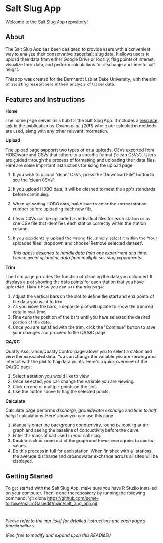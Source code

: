   # Salt Slug App
  Welcome to the Salt Slug App repository!

  ## About
The Salt Slug App has been designed to provide users with a convenient way to analyze their conservative tracer/salt slug data. It allows users to upload their data from either Google Drive or locally, flag points of interest, visualize their data, and perform calculations for discharge and time to half height.

This app was created for the Bernhardt Lab at Duke University, with the aim of assisting researchers in their analysis of tracer data.

  ## Features and Instructions
**Home**

The home page serves as a hub for the Salt Slug App. It includes a [resource link](http://dx.doi.org/10.1029/2011WR010942) to the publication by *Covino et al. (2011)* where our calculation methods are used, along with any other relevant information.
  
**Upload**

The upload page supports two types of data uploads, CSVs exported from HOBOware and CSVs that adhere to a specific format ('clean CSVs'). Users are guided through the process of formatting and uploading their data files. Here are some important instructions for using the upload page:

1. If you wish to upload 'clean' CSVs, press the "Download File" button to see the 'clean CSVs'.
2. If you upload HOBO data, it will be cleaned to meet the app's standards before continuing.
3. When uploading HOBO data, make sure to enter the correct station number before uploading each new file.
4. Clean CSVs can be uploaded as individual files for each station or as one CSV file that identifies each station correctly within the station column.
5. If you accidentally upload the wrong file, simply select it within the 'Your uploaded files' dropdown and choose 'Remove selected dataset'.

   *This app is designed to handle data from one experiment at a time. Please avoid uploading data from multiple salt slug experiments.*

**Trim**

The Trim page provides the function of cleaning the data you uploaded. It displays a plot showing the data points for each station that you have uploaded. Here's how you can use the trim page:

1. Adjust the vertical bars on the plot to define the start and end points of the data you want to trim.
2. As you move the bars, a separate plot will update to show the trimmed data in real-time.
3. Fine-tune the position of the bars until you have selected the desired portion of the data.
4. Once you are satisfied with the trim, click the "Continue" button to save your changes and proceed to the QA/QC page.

**QA/QC**

Quality Assurance/Quality Control page allows you to select a station and view the associated data. You can change the variable you are viewing and interact with the plot to flag data points. Here's a quick overview of the QA/QC page:

1. Select a station you would like to view.
2. Once selected, you can change the variable you are viewing.
3. Click on one or multiple points on the plot.
4. Use the button above to flag the selected points.

**Calculate**

Calculate page performs *discharge*, *groundwater excharge*  and *time to half height* calculations. Here's how you can use this page:

1. Manually enter the background conductivity, found by looking at the graph and seeing the baseline of conductivity before the curve.
2. Enter the mass of salt used in your salt slug.
3. Double click to zoom out of the graph and hover over a point to see its values.
4. Do this process in full for each station. When finished with all stations, the average discharge and groundwater exchange across all sites will be displayed.

## Getting Started
To get started with the Salt Slug App, make sure you have R Studio installed on your computer. Then, clone the repository by running the following command: 
'git clone https://github.com/some-tortoise/macroGas/edit/main/salt_slug_app.git'

#
*Please refer to the app itself for detailed instructions and each page’s functionalities.*

*(Feel free to modify and expand upon this README!)*

